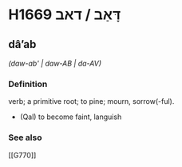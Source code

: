 # H1669 דָּאַב / דאב

## dâʼab

_(daw-ab' | daw-AB | da-AV)_

### Definition

verb; a primitive root; to pine; mourn, sorrow(-ful).

- (Qal) to become faint, languish
### See also

[[G770]]

